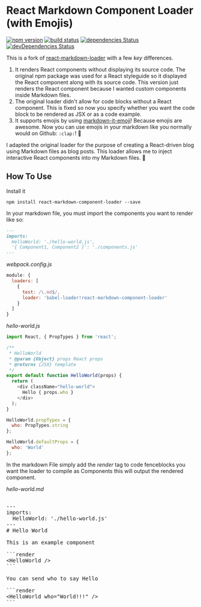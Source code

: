 React Markdown Component Loader (with Emojis)
==================

[![npm version](https://img.shields.io/npm/v/react-markdown-loader.svg)](https://www.npmjs.com/package/react-markdown-loader)
[![build status](https://travis-ci.org/javiercf/react-markdown-loader.svg?branch=master)](https://travis-ci.org/javiercf/react-markdown-loader)
[![dependencies Status](https://david-dm.org/javiercf/react-markdown-loader/status.svg)](https://david-dm.org/javiercf/react-markdown-loader)
[![devDependencies Status](https://david-dm.org/javiercf/react-markdown-loader/dev-status.svg)](https://david-dm.org/javiercf/react-markdown-loader?type=dev)


This is a fork of [react-markdown-loader](https://github.com/javiercf/react-markdown-loader) with a few _key_ differences.

1. It renders React components without displaying its source code. The original npm package was used for a React styleguide so it displayed the React component along with its source code. This version just renders the React component because I wanted custom components inside Markdown files.
2. The original loader didn't allow for code blocks without a React component. This is fixed so now you specify whether you want the code block to be rendered as JSX or as a code example.
3. It supports emojis by using [markdown-it-emoji](https://github.com/markdown-it/markdown-it-emoji)! Because emojis are awesome. Now you can use emojis in your markdown like you normally would on Github: `:clap:`! :clap:

I adapted the original loader for the purpose of creating a React-driven blog using Markdown files as blog posts. This loader allows me to inject interactive React components into my Markdown files. :cake:

## How To Use

Install it

`npm install react-markdown-component-loader --save`

In your markdown file, you must import the components you want to render like so:

```markdown
---
imports:
  HelloWorld: './hello-world.js',
  '{ Component1, Component2 }': './components.js'
---
```

*webpack.config.js*
```js
module: {
  loaders: [
    {
      test: /\.md$/,
      loader: 'babel-loader!react-markdown-component-loader'
    }
  ]
}
```

*hello-world.js*
```js
import React, { PropTypes } from 'react';

/**
 * HelloWorld
 * @param {Object} props React props
 * @returns {JSX} template
 */
export default function HelloWorld(props) {
  return (
    <div className="hello-world">
      Hello { props.who }
    </div>
  );
}

HelloWorld.propTypes = {
  who: PropTypes.string
};

HelloWorld.defaultProps = {
  who: 'World'
};

```
In the markdown File simply add the *render* tag to code fenceblocks you want the
loader to compile as Components this will output the rendered component.

*hello-world.md*

<pre>

---
imports:
  HelloWorld: './hello-world.js'
---
# Hello World

This is an example component

```render
&lt;HelloWorld /&gt;
```

You can send who to say Hello

```render
&lt;HelloWorld who="World!!!" /&gt;
```

</pre>
